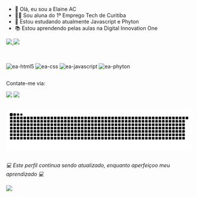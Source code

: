 - 👋 Olá, eu sou a Elaine AC
- 👩‍🎓 Sou aluna do 1º Emprego Tech de Curitiba
- 🌱 Estou estudando atualmente Javascript e Phyton
- 📚 Estou aprendendo pelas aulas na Digital Innovation One

<div>
<a href="https://github.com/favoriteway"> 
<img height="180cm" src="https://github-readme-stats.vercel.app/api?username=favoriteway&show_icons=true&theme=cobalt&include_all_commits=true"/>
<img height="180cm" src="https://github-readme-stats.vercel.app/api/top-langs/?username=favoriteway&layout=compact&theme=cobalt"/> </a>
</div>

##
<div style="display: inline_black"><br>
<img align="center" alt="ea-html5" height="30" width="40" src="https://cdn.jsdelivr.net/gh/devicons/devicon/icons/html5/html5-original.svg" />
<img align="center" alt="ea-css" height="30" width="40" src="https://cdn.jsdelivr.net/gh/devicons/devicon/icons/css3/css3-original.svg" />
<img align="center" alt="ea-javascript" height="30" width="40" src="https://cdn.jsdelivr.net/gh/devicons/devicon/icons/javascript/javascript-original.svg"/>
<img align="center" alt="ea-phyton" height="30" width="40" src="https://cdn.jsdelivr.net/gh/devicons/devicon/icons/python/python-original.svg" />

</div>

##
  
  <div>
    <p> Contate-me via:</p>
   <a href="https://www.linkedin.com/in/elac/" target="_blank"> <img src="https://img.shields.io/badge/LinkedIn-0077B5?style=for-the-badge&logo=linkedin&logoColor=white"></a>
    <a href="mailto:elarcds@gmail.com"> <img src="https://img.shields.io/badge/Gmail-D14836?style=for-the-badge&logo=gmail&logoColor=white"></a>
   
  </div>

##
  ![Snake animation](https://github.com/favoriteway/favoriteway/blob/output/github-contribution-grid-snake.svg)

  ##
 <div>
   <p><em> 💻 Este perfil continua sendo atualizado, enquanto aperfeiçoo meu aprendizado 💻</p> </em>
    <img align="center" src="http://ForTheBadge.com/images/badges/built-with-love.svg"/>
    </div>

   
<!---
favoriteway/favoriteway is a ✨ special ✨ repository because its `README.md` (this file) appears on your GitHub profile.
You can click the Preview link to take a look at your changes.
--->
